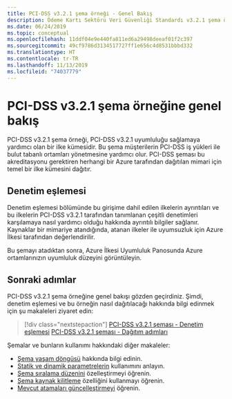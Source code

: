 ```yaml
---
title: PCI-DSS v3.2.1 şema örneği - Genel Bakış
description: Ödeme Kartı Sektörü Veri Güvenliği Standardı v3.2.1 şema örneğine genel bakış. Bu şema örneği, müşterilerin belirli denetimleri değerlendirmesine yardımcı olur.
ms.date: 06/24/2019
ms.topic: conceptual
ms.openlocfilehash: 11ddf04e9e440fa811ed6a29498deeaf01f2c397
ms.sourcegitcommit: 49cf9786d3134517727ff1e656c4d8531bbbd332
ms.translationtype: HT
ms.contentlocale: tr-TR
ms.lasthandoff: 11/13/2019
ms.locfileid: "74037779"
---
```

# <a name="overview-of-the-pci-dss-v321-blueprint-sample"></a>PCI-DSS v3.2.1 şema örneğine genel bakış

PCI-DSS v3.2.1 şema örneği, PCI-DSS v3.2.1 uyumluluğu sağlamaya yardımcı olan bir ilke kümesidir. Bu şema müşterilerin PCI-DSS iş yükleri ile bulut tabanlı ortamları yönetmesine yardımcı olur.
PCI-DSS şeması bu akreditasyonu gerektiren herhangi bir Azure tarafından dağıtılan mimari için temel bir ilke kümesini dağıtır.

## <a name="control-mapping"></a>Denetim eşlemesi

Denetim eşlemesi bölümünde bu girişime dahil edilen ilkelerin ayrıntıları ve bu ilkelerin PCI-DSS v3.2.1 tarafından tanımlanan çeşitli denetimleri karşılamaya nasıl yardımcı olduğu hakkında ayrıntılı bilgiler sağlanır. Kaynaklar bir mimariye atandığında, atanan ilkeler ile uyumsuzluk için Azure İlkesi tarafından değerlendirilir.

Bu şemayı atadıktan sonra, Azure İlkesi Uyumluluk Panosunda Azure ortamlarınızın uyumluluk düzeyini görüntüleyin.

## <a name="next-steps"></a>Sonraki adımlar

PCI-DSS v3.2.1 şema örneğine genel bakışı gözden geçirdiniz. Şimdi, denetim eşlemesi ve bu örneğin nasıl dağıtılacağı hakkında bilgi edinmek için şu makaleleri ziyaret edin:

> [!div class="nextstepaction"]
> [PCI-DSS v3.2.1 şeması - Denetim eşlemesi](./control-mapping.md)
> [PCI-DSS v3.2.1 şeması - Dağıtım adımları](./deploy.md)

Şemalar ve bunların kullanımı hakkındaki diğer makaleler:

- [Şema yaşam döngüsü](../../concepts/lifecycle.md) hakkında bilgi edinin.
- [Statik ve dinamik parametrelerin](../../concepts/parameters.md) kullanımını anlayın.
- [Şema sıralama düzenini](../../concepts/sequencing-order.md) özelleştirmeyi öğrenin.
- [Şema kaynak kilitleme](../../concepts/resource-locking.md) özelliğini kullanmayı öğrenin.
- [Mevcut atamaları güncelleştirmeyi](../../how-to/update-existing-assignments.md) öğrenin.